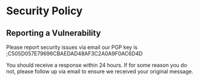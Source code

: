 # Security Policy


## Reporting a Vulnerability

  Please report security issues via email our PGP key is ;C505D057E79696CBAEDAD48AF3C2A0A9F0AC6D4D 

  You should receive a response within 24 hours. If for some reason you do not, please follow up via email to ensure we received your     original message.


